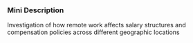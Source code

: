 ### Mini Description

Investigation of how remote work affects salary structures and compensation policies across different geographic locations
